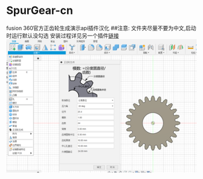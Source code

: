 # SpurGear-cn
fusion 360官方正齿轮生成演示api插件汉化
##注意: 文件夹尽量不要为中文,启动时运行默认没勾选
安装过程详见另一个插件[链接](https://github.com/xianyuxianyu-xian/GF-Gear-Generator-zh)
![图片](./展示.png)
